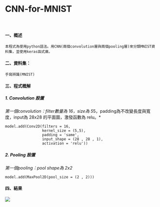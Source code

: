 # CNN-for-MNIST
　
#### 一、概述
```
本程式為使用python語法。用CNN(兩個convolution層與兩個pooling層)來分類MNIST資料集，並使用keras函式庫。
```

#### 二、資料集：
```
手寫辨識(MNIST)
```

#### 三、程式概解
##### 1. Convolution 設置
*第一個convolution：filter數量為 16，size為 5*5，padding為不改變長度與寬度，input為 28x28 的平面圖，激發函數為 relu。*
```
model.add(Conv2D(filters = 16,
                 kernel_size = (5,5),
                 padding = 'same',
                 input_shape = (28 , 28 , 1),
                 activation = 'relu'))
```

##### 2. Pooling 設置
*第一個pooling：pool shape為 2x2*
```
model.add(MaxPool2D(pool_size = (2 , 2)))
```

#### 四、結果
![](https://i.imgur.com/fdHutDt.png)








